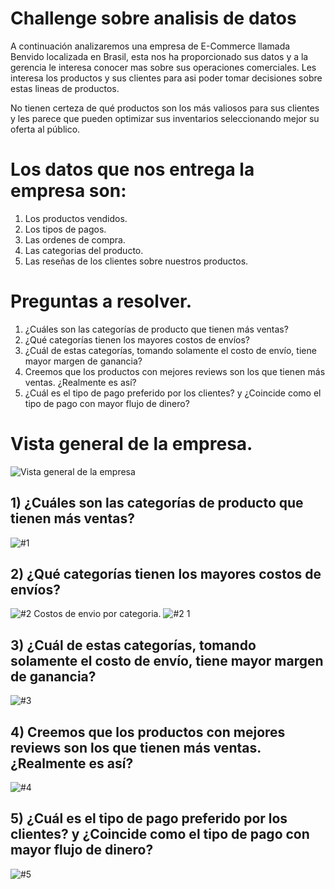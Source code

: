 # Challenge sobre analisis de datos
A continuación analizaremos una empresa de E-Commerce llamada Benvido localizada en Brasil, esta nos ha proporcionado sus datos y 
a la gerencia le interesa conocer mas sobre sus operaciones comerciales. Les interesa los productos y sus clientes para asi poder
tomar decisiones sobre estas lineas de productos.


No tienen certeza de qué productos son los más valiosos para sus clientes y les parece que pueden optimizar sus inventarios seleccionando mejor su oferta al público. 
# Los datos que nos entrega la empresa son:
1. Los productos vendidos.
2. Los tipos de pagos.
3. Las ordenes de compra.
4. Las categorias del producto.
5. Las reseñas de los clientes sobre nuestros productos.

# Preguntas a resolver.
1) ¿Cuáles son las categorías de producto que tienen más ventas?
2) ¿Qué categorías tienen los mayores costos de envíos?
3) ¿Cuál de estas categorías, tomando solamente el costo de envío, tiene mayor margen de ganancia?
4) Creemos que los productos con mejores reviews son los que tienen más ventas. ¿Realmente es así?
5) ¿Cuál es el tipo de pago preferido por los clientes? y ¿Coincide como el tipo de pago con mayor flujo de dinero?

# Vista general de la empresa.
![Vista general de la empresa](https://github.com/arielLgonzalez/Challenge-sobre-analisis-de-datos/assets/102005610/28c65120-68df-4d4e-860f-7ffb8013f8d0)

## 1) ¿Cuáles son las categorías de producto que tienen más ventas?
![#1](https://github.com/arielLgonzalez/Challenge-sobre-analisis-de-datos/assets/102005610/45257952-efda-4018-8a3f-5872d2cec2ff)
## 2) ¿Qué categorías tienen los mayores costos de envíos?
![#2](https://github.com/arielLgonzalez/Challenge-sobre-analisis-de-datos/assets/102005610/5811c945-56bc-4df0-bbc0-47967d2eb627)
Costos de envio por categoria.
![#2 1](https://github.com/arielLgonzalez/Challenge-sobre-analisis-de-datos/assets/102005610/97f26b7c-2528-4bef-b985-33545d110994)
## 3) ¿Cuál de estas categorías, tomando solamente el costo de envío, tiene mayor margen de ganancia?
![#3](https://github.com/arielLgonzalez/Challenge-sobre-analisis-de-datos/assets/102005610/b92a9d23-3cbb-4d45-9940-9e1b76003dd3)
## 4) Creemos que los productos con mejores reviews son los que tienen más ventas. ¿Realmente es así?
![#4](https://github.com/arielLgonzalez/Challenge-sobre-analisis-de-datos/assets/102005610/39bc3773-77e8-4f38-8fc0-ca92ac2d2bc5)
## 5) ¿Cuál es el tipo de pago preferido por los clientes? y ¿Coincide como el tipo de pago con mayor flujo de dinero?
![#5](https://github.com/arielLgonzalez/Challenge-sobre-analisis-de-datos/assets/102005610/1b2a368e-c8c8-4780-82f5-cd0a08f27ff0)

